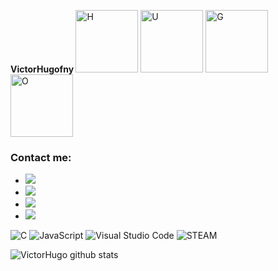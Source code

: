 <b> VictorHugofny </b>
<img src="https://steamuserimages-a.akamaihd.net/ugc/913548444676774197/B095660493E790390CFEBF02BBE7E4A183961025/?imw=150&imh=150&ima=fit&impolicy=Letterbox&imcolor=%23000000&letterbox=false" alt="H" width="100" height="100">
<img src="https://steamuserimages-a.akamaihd.net/ugc/913548444676776352/BDFF03118CFC6523786A64D3B2C87465C1CFA031/?imw=150&imh=150&ima=fit&impolicy=Letterbox&imcolor=%23000000&letterbox=true" alt="U" width="100" height="100">
<img src="https://steamuserimages-a.akamaihd.net/ugc/913548444676840487/5ABA6BA77D9851465446D942543A98A746E57FE3/?imw=150&imh=150&ima=fit&impolicy=Letterbox&imcolor=%23000000&letterbox=true" alt="G" width="100" height="100">
<img src="https://steamuserimages-a.akamaihd.net/ugc/913548444676776843/66A755228C3DDD293DB4949C07C69B0560E2912A/?imw=150&imh=150&ima=fit&impolicy=Letterbox&imcolor=%23000000&letterbox=true" alt="O" width="100" height="100">
  
### Contact me:
- <a href="mailto:victorhugofny@gmail.com?Subject=Meu%20contato&Body=Victor%20Hugo"><img src="https://img.shields.io/badge/gmail%20Victorhugofny-DD1000?style=for-the-badge&logo=gmail&logoColor=white"/></a>
- <a href="https://www.instagram.com/victorhugofny/"><img src="https://img.shields.io/badge/Instagram%20@victorhugofny-DD2476?style=for-the-badge&logo=instagram&logoColor=white"/></a>
- <a href="https://steamcommunity.com/id/HugoFUNNY/"><img src="https://img.shields.io/badge/steam%20HugoFUNNY-DD2476?style=for-the-badge&logo=steam&logoColor=white"/></a>
- <a href="https://www.youtube.com/channel/UC0LxIVk-V0k6LsX_Z251iMw"><img src="https://img.shields.io/badge/Youtube%20HugoFUNNY-DD2000?style=for-the-badge&logo=youtube&logoColor=white"/></a>

![C](https://img.shields.io/badge/C-3776AB?style=flat-square&logo=C&logoColor=white)
![JavaScript](https://img.shields.io/badge/JavaScript-F7DF1E?style=flat-square&logo=JavaScript&logoColor=white)
![Visual Studio Code](https://img.shields.io/badge/Visual_Studio_Code-007ACC?style=flat-square&logo=Visual-Studio-Code&logoColor=white)
![STEAM](https://img.shields.io/badge/Steam-0078D7?style=flat-square&logo=Steam&logoColor=white)

![VictorHugo github stats](https://github-readme-stats.vercel.app/api?username=victorhugofny&show_icons=true)

